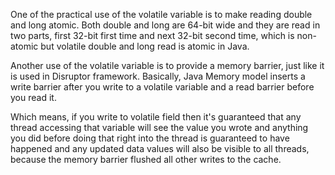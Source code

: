 One of the practical use of the volatile variable is to make reading
double and long atomic. Both double and long are 64-bit wide and they
are read in two parts, first 32-bit first time and next 32-bit second
time, which is non-atomic but volatile double and long read is atomic in
Java.

Another use of the volatile variable is to provide a memory barrier,
just like it is used in Disruptor framework. Basically, Java Memory
model inserts a write barrier after you write to a volatile variable and
a read barrier before you read it.

Which means, if you write to volatile field then it's guaranteed that
any thread accessing that variable will see the value you wrote and
anything you did before doing that right into the thread is guaranteed
to have happened and any updated data values will also be visible to all
threads, because the memory barrier flushed all other writes to the
cache.